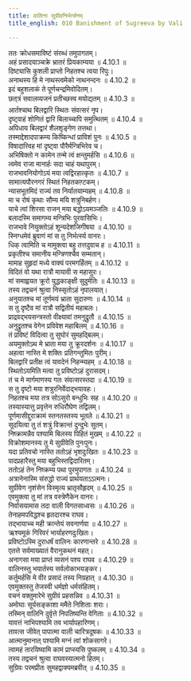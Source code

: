 ```yaml
---
title: वालिना सुग्रीवनिर्भर्त्सनम्
title_english: 010 Banishment of Sugreeva by Vali

---
```

<div class="audioEmbed"  caption="श्रीराम-हरिसीताराममूर्ति-घनपाठिभ्यां वचनम्" src="https://archive.org/download/Ramayana-recitation-Sriram-harisItArAmamUrti-Ghanapaati-v2/Kanda_4/Kanda_4_KSK-010-Vaathiva_Sugreeva_Nirvasanam_0.mp3"></div>

  
ततः क्रोधसमाविष्टं संरब्धं तमुपागतम्।  
अहं प्रसादयाञ्चक्रे भ्रातरं प्रियकाम्यया ॥ 4.10.1 ॥   
दिष्ट्यासि कुशली प्राप्तो निहतश्च त्वया रिपुः।  
अनाथस्य हि मे नाथस्त्वमेको नाथनन्दनः ॥ 4.10.2 ॥   
इदं बहुशलाकं ते पूर्णचन्द्रमिवोदितम्।  
छत्त्रं सवालव्यजनं प्रतीच्छस्व मयोद्यतम् ॥ 4.10.3 ॥   
आर्तश्चाथ बिलद्वारि स्थितः संवत्सरं नृप।  
दृष्ट्वाहं शोणितं द्वारि बिलाच्चापि समुत्थितम् ॥ 4.10.4 ॥   
अपिधाय बिलद्वारं शैलशृङ्गेण तत्तथा।  
तस्माद्देशादपाक्रम्य किष्किन्धां प्राविशं पुनः ॥ 4.10.5 ॥   
विषादात्त्विह मां दृष्ट्वा पौरैर्मन्त्रिभिरेव च।  
अभिषिक्तो न कामेन तन्मे त्वं क्षन्तुमर्हसि ॥ 4.10.6 ॥   
त्वमेव राजा मानार्हः सदा चाहं यथापुरम्।  
राजभावनियोगोऽयं मया त्वद्विरहात्कृतः ॥ 4.10.7 ॥   
सामात्यपौरनगरं स्थितं निहतकण़्टकम्।  
न्यासभूतमिदं राज्यं तव निर्यातयाम्यहम् ॥ 4.10.8 ॥   
मा च रोषं कृथाः सौम्य मयि शत्रुनिबर्हण।  
याचे त्वां शिरसा राजन् मया बद्धोऽयमञ्जलिः ॥ 4.10.9 ॥   
बलादस्मि समागम्य मन्त्रिभिः पुरवासिभिः।  
राजभावे नियुक्तोऽहं शून्यदेशजिगीषया ॥ 4.10.10 ॥   
स्निग्धमेवं ब्रुवाणं मां स तु निर्भर्त्स्य वानरः।  
धिक् त्वामिति च मामुक्त्वा बहु तत्तदुवाच ह ॥ 4.10.11 ॥   
प्रकृतीश्च समानीय मन्त्रिणश्चैव सम्मतान्।  
मामाह सुहृदां मध्ये वाक्यं परमगर्हितम् ॥ 4.10.12 ॥   
विदितं वो यथा रात्रौ मायावी स महासुरः।  
मां समाह्वयत क्रूरो युद्धकाङ्क्षी सुदुर्मतिः ॥ 4.10.13 ॥   
तस्य तद्वचनं श्रुत्वा निस्सृतोऽहं नृपालयात्।  
अनुयातश्च मां तूर्णमयं भ्राता सुदारुणः ॥ 4.10.14 ॥   
स तु दृष्टैव मां रात्रौ सद्वितीयं महाबलः।  
प्राद्रवद्भयसन्त्रस्तो वीक्ष्यावां तमनुद्रुतौ ॥ 4.10.15 ॥   
अनुद्रुतश्च वेगेन प्रविवेश महाबिलम् ॥ 4.10.16 ॥   
तं प्रविष्टं विदित्वा तु सुघोरं सुमहद्बिलम्।  
अयमुक्तोऽथ मे भ्राता मया तु क्रूरदर्शनः ॥ 4.10.17 ॥   
अहत्वा नास्ति मे शक्तिः प्रतिगन्तुमितः पुरीम्।  
बिलद्वारि प्रतीक्ष त्वं यावदेनं निहन्म्यहम् ॥ 4.10.18 ॥   
स्थितोऽयमिति मत्वा तु प्रविष्टोऽहं दुरासदम्।  
तं च मे मार्गमाणस्य गतः संवत्सरस्तदा ॥ 4.10.19 ॥   
स तु दृष्टो मया शत्रुरनिर्वेदाद्भयावहः।  
निहतश्च मया तत्र सोऽसुरो बन्धुभिः सह ॥ 4.10.20 ॥   
तस्यास्यात्तु प्रवृत्तेन रुधिरौघेण तद्विलम्।  
पूर्णमासीद्दुराक्रामं स्तनतस्तस्य भूतले ॥ 4.10.21 ॥   
सूदयित्वा तु तं शत्रुं विक्रान्तं दुन्दुभेः सुतम्।  
निष्क्रामन्नैव पश्यामि बिलस्य पिहितं मुखम् ॥ 4.10.22 ॥   
विक्रोशमानस्य तु मे सुग्रीवेति पुनःपुनः।  
यदा प्रतिवचो नास्ति ततोऽहं भृशदुःखितः ॥ 4.10.23 ॥   
पादप्रहारैस्तु मया बहुभिस्तद्विदारितम्।  
ततोऽहं तेन निष्क्रम्य पथा पुरमुपागतः ॥ 4.10.24 ॥   
अत्रानेनास्मि संरुद्धो राज्यं प्रार्थयताऽऽत्मनः।  
सुग्रीवेण नृशंसेन विस्मृत्य भ्रातृसौहृदम् ॥ 4.10.25 ॥   
एवमुक्त्वा तु मां तत्र वस्त्रेणैकेन वानरः।  
निर्वासयामास तदा वाली विगतसाध्वसः ॥ 4.10.26 ॥   
तेनाहमपविद्धश्च हृतदारश्च राघव।  
तद्भायाच्च मही क्रान्तेयं सवनार्णवा ॥ 4.10.27 ॥   
ऋश्यमूकं गिरिवरं भार्याहरणदुःखितः।  
प्रविष्टोऽस्मि दुराधर्षं वालिनः कारणान्तरे ॥ 4.10.28 ॥   
एतत्ते सर्वमाख्यातं वैरानुकथनं महत्।  
अनागसा मया प्राप्तं व्यसनं पश्य राघव ॥ 4.10.29 ॥   
वालिनस्तु भयार्तस्य सर्वलोकाभयङ्कर।  
कर्तुमर्हसि मे वीर प्रसादं तस्य निग्रहात् ॥ 4.10.30 ॥   
एवमुक्तस्तु तेजस्वी धर्मज्ञो धर्मसंहितम्।  
वचनं वक्तुमारेभे सुग्रीवं प्रहसन्निव ॥ 4.10.31 ॥   
अमोघाः सूर्यसङ्काशा ममैते निशिताः शराः।  
तस्मिन् वालिनि दुर्वृत्ते निपतिष्यन्ति वेगिताः ॥ 4.10.32 ॥   
यावत्तं नाभिपश्यामि तव भार्यापहारिणम्।  
तावत्स जीवेत् पापात्मा वाली चारित्रदूषकः ॥ 4.10.33 ॥   
आत्मानुमानात् पश्यामि मग्नं त्वां शोकसागरे।  
त्वामहं तारयिष्यामि कामं प्राप्स्यसि पुष्कलम् ॥ 4.10.34 ॥   
तस्य तद्वचनं श्रुत्वा राघवस्यात्मनो हितम्।  
सुग्रिवः परमप्रीतः सुमहद्वाक्यमब्रवीत् ॥ 4.10.35 ॥   